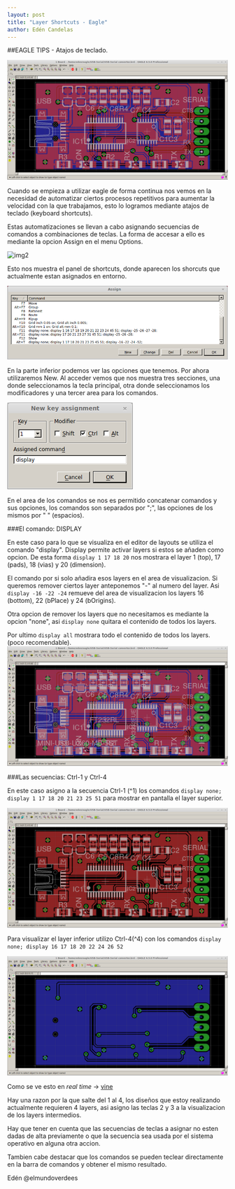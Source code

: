 ```yaml
---
layout: post
title: "Layer Shortcuts - Eagle"
author: Edén Candelas
---
```


##EAGLE TIPS - Atajos de teclado.

![img1][all]

<!--more-->

Cuando se empieza a utilizar eagle de forma continua nos vemos en la necesidad de automatizar ciertos procesos repetitivos para aumentar la velocidad con la que trabajamos, esto lo logramos mediante atajos de teclado (keyboard shortcuts).


Estas automatizaciones se llevan a cabo asignando secuencias de comandos a combinaciones de teclas. La forma de accesar a ello es mediante la opcion Assign en el menu Options.

![img2][menuPath]

Esto nos muestra el panel de shortcuts, donde aparecen los shorcuts que actualmente estan asignados en entorno. 

![img2][assignEnv]

En la parte inferior podemos ver las opciones que tenemos. Por ahora utilizaremos New.
Al acceder vemos que nos muestra tres secciones, una donde seleccionamos la tecla principal, otra donde seleccionamos los modificadores y una tercer area para los comandos.

![img2][assignNew]

En el area de los comandos se nos es permitido concatenar comandos y sus opciones, los comandos son separados por ";", las opciones de los mismos por " " (espacios).

###El comando: DISPLAY

En este caso para lo que se visualiza en el editor de layouts se utiliza el comando "display". Display permite activar layers si estos se añaden como opcion. De esta forma 
`display 1 17 18 20`
nos mostrara el layer 1 (top), 17 (pads), 18 (vias) y 20 (dimension).

El comando por si solo añadira esos layers en el area de visualizacion. Si queremos remover ciertos layer anteponemos "-" al numero del layer. Asi 
`display -16 -22 -24` 
remueve del area de visualizacion los layers 16 (bottom), 22 (bPlace) y 24 (bOrigins).

Otra opcion de remover los layers que no necesitamos es mediante la opcion "none", asi 
`display none` 
quitara el contenido de todos los layers.

Por ultimo
`display all`
mostrara todo el contenido de todos los layers. (poco recomendable).
![img2][complete]

###Las secuencias: Ctrl-1 y Ctrl-4

En este caso asigno a la secuencia Ctrl-1 (^1) los comandos 
`display none; display 1 17 18 20 21 23 25 51`
para mostrar en pantalla el layer superior.

![img2][topCmd]

Para visualizar el layer inferior utilizo Ctrl-4(^4) con los comandos 
`display none; display 16 17 18 20 22 24 26 52`

![img2][bottomCmd]

Como se ve esto en *real time* -> [vine](https://vine.co/v/O2rnwOF3P6H)

Hay una razon por la que salte del 1 al 4, los diseños que estoy realizando actualmente requieren 4 layers, asi asigno las teclas 2 y 3 a la visualizacion de los layers intermedios.

Hay que tener en cuenta que las secuencias de teclas a asignar no esten dadas de alta previamente o que la secuencia sea usada por el sistema operativo en alguna otra accion.

Tambien cabe destacar que los comandos se pueden teclear directamente en la barra de comandos y obtener el mismo resultado.

Edén
@elmundoverdees


[all]: /assets/post_img/eagle/all.png  "all"
[menuPath]: /assets/post_img/eagle/  "menuPath" 
[assignEnv]: /assets/post_img/eagle/assignEnv.png  "assignEnv"
[assignNew]: /assets/post_img/eagle/assignNew.png  "assignNew"
[complete]: /assets/post_img/eagle/complete.png  "complete"
[topCmd]: /assets/post_img/eagle/topCmd.png  "topCmd"
[bottomCmd]: /assets/post_img/eagle/bottomCmd.png  "bottomCmd"






















